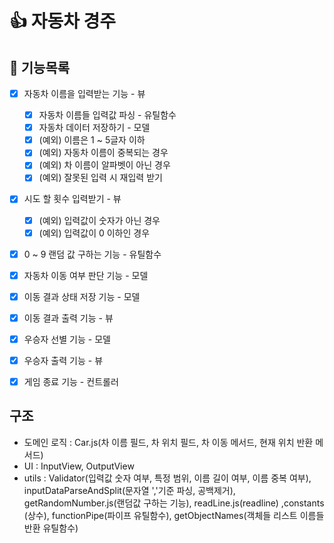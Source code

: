 # 👍 자동차 경주

## 🐾 기능목록

- [x] 자동차 이름을 입력받는 기능 - 뷰

  - [x] 자동차 이름들 입력값 파싱 - 유틸함수
  - [x] 자동차 데이터 저장하기 - 모델
  - [x] (예외) 이름은 1 ~ 5글자 이하
  - [x] (예외) 자동차 이름이 중복되는 경우
  - [x] (예외) 차 이름이 알파벳이 아닌 경우
  - [x] (예외) 잘못된 입력 시 재입력 받기

- [x] 시도 할 횟수 입력받기 - 뷰

  - [x] (예외) 입력값이 숫자가 아닌 경우
  - [x] (예외) 입력값이 0 이하인 경우

- [x] 0 ~ 9 랜덤 값 구하는 기능 - 유틸함수

- [x] 자동차 이동 여부 판단 기능 - 모델

- [x] 이동 결과 상태 저장 기능 - 모델

- [x] 이동 결과 출력 기능 - 뷰

- [x] 우승자 선별 기능 - 모델

- [x] 우승자 출력 기능 - 뷰

- [x] 게임 종료 기능 - 컨트롤러

## 구조

- 도메인 로직 : Car.js(차 이름 필드, 차 위치 필드, 차 이동 메서드, 현재 위치 반환 메서드)
- UI : InputView, OutputView
- utils : Validator(입력값 숫자 여부, 특정 범위, 이름 길이 여부, 이름 중복 여부), inputDataParseAndSplit(문자열 ','기준 파싱, 공백제거), getRandomNumber.js(랜덤값 구하는 기능), readLine.js(readline) ,constants (상수), functionPipe(파이프 유틸함수), getObjectNames(객체들 리스트 이름들 반환 유틸함수)
